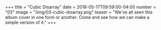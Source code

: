 +++
title = "Cubic Disarray"
date = 2018-05-17T09:59:00-04:00
number = "03"
image = "/img/03-cubic-disarray.png"
teaser = "We've all seen this album cover in one form or another. Come and see how we can make a simple version of it."
+++

